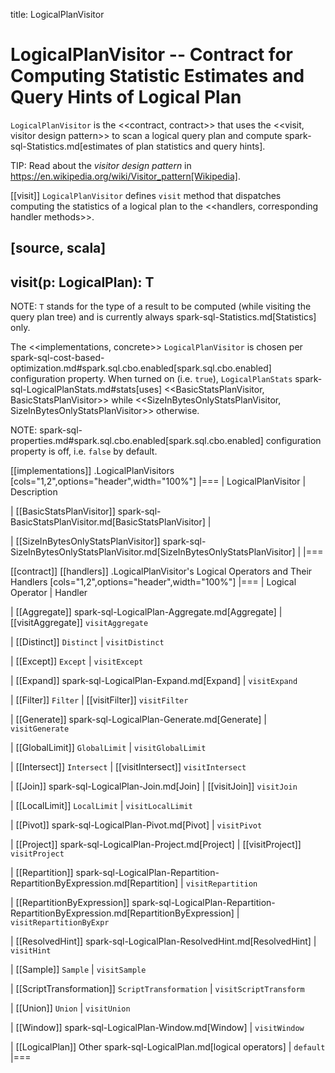 title: LogicalPlanVisitor

# LogicalPlanVisitor -- Contract for Computing Statistic Estimates and Query Hints of Logical Plan

`LogicalPlanVisitor` is the <<contract, contract>> that uses the <<visit, visitor design pattern>> to scan a logical query plan and compute spark-sql-Statistics.md[estimates of plan statistics and query hints].

TIP: Read about the *visitor design pattern* in https://en.wikipedia.org/wiki/Visitor_pattern[Wikipedia].

[[visit]]
`LogicalPlanVisitor` defines `visit` method that dispatches computing the statistics of a logical plan to the <<handlers, corresponding handler methods>>.

[source, scala]
----
visit(p: LogicalPlan): T
----

NOTE: `T` stands for the type of a result to be computed (while visiting the query plan tree) and is currently always spark-sql-Statistics.md[Statistics] only.

The <<implementations, concrete>> `LogicalPlanVisitor` is chosen per spark-sql-cost-based-optimization.md#spark.sql.cbo.enabled[spark.sql.cbo.enabled] configuration property. When turned on (i.e. `true`), `LogicalPlanStats` spark-sql-LogicalPlanStats.md#stats[uses] <<BasicStatsPlanVisitor, BasicStatsPlanVisitor>> while <<SizeInBytesOnlyStatsPlanVisitor, SizeInBytesOnlyStatsPlanVisitor>> otherwise.

NOTE: spark-sql-properties.md#spark.sql.cbo.enabled[spark.sql.cbo.enabled] configuration property is off, i.e. `false` by default.

[[implementations]]
.LogicalPlanVisitors
[cols="1,2",options="header",width="100%"]
|===
| LogicalPlanVisitor
| Description

| [[BasicStatsPlanVisitor]] spark-sql-BasicStatsPlanVisitor.md[BasicStatsPlanVisitor]
|

| [[SizeInBytesOnlyStatsPlanVisitor]] spark-sql-SizeInBytesOnlyStatsPlanVisitor.md[SizeInBytesOnlyStatsPlanVisitor]
|
|===

[[contract]]
[[handlers]]
.LogicalPlanVisitor's Logical Operators and Their Handlers
[cols="1,2",options="header",width="100%"]
|===
| Logical Operator
| Handler

| [[Aggregate]] spark-sql-LogicalPlan-Aggregate.md[Aggregate]
| [[visitAggregate]] `visitAggregate`

| [[Distinct]] `Distinct`
| `visitDistinct`

| [[Except]] `Except`
| `visitExcept`

| [[Expand]] spark-sql-LogicalPlan-Expand.md[Expand]
| `visitExpand`

| [[Filter]] `Filter`
| [[visitFilter]] `visitFilter`

| [[Generate]] spark-sql-LogicalPlan-Generate.md[Generate]
| `visitGenerate`

| [[GlobalLimit]] `GlobalLimit`
| `visitGlobalLimit`

| [[Intersect]] `Intersect`
| [[visitIntersect]] `visitIntersect`

| [[Join]] spark-sql-LogicalPlan-Join.md[Join]
| [[visitJoin]] `visitJoin`

| [[LocalLimit]] `LocalLimit`
| `visitLocalLimit`

| [[Pivot]] spark-sql-LogicalPlan-Pivot.md[Pivot]
| `visitPivot`

| [[Project]] spark-sql-LogicalPlan-Project.md[Project]
| [[visitProject]] `visitProject`

| [[Repartition]] spark-sql-LogicalPlan-Repartition-RepartitionByExpression.md[Repartition]
| `visitRepartition`

| [[RepartitionByExpression]] spark-sql-LogicalPlan-Repartition-RepartitionByExpression.md[RepartitionByExpression]
| `visitRepartitionByExpr`

| [[ResolvedHint]] spark-sql-LogicalPlan-ResolvedHint.md[ResolvedHint]
| `visitHint`

| [[Sample]] `Sample`
| `visitSample`

| [[ScriptTransformation]] `ScriptTransformation`
| `visitScriptTransform`

| [[Union]] `Union`
| `visitUnion`

| [[Window]] spark-sql-LogicalPlan-Window.md[Window]
| `visitWindow`

| [[LogicalPlan]] Other spark-sql-LogicalPlan.md[logical operators]
| `default`
|===
